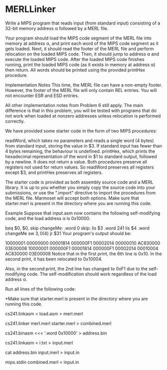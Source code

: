 # MERLLinker

Write a MIPS program that reads input (from standard input) consisting of a 32-bit memory address α followed by a MERL file.

Your program should load the MIPS code segment of the MERL file into memory at address α, and print each word of the MIPS code segment as it gets loaded.
Next, it should read the footer of the MERL file and perform relocation on the loaded MIPS code.
Then, it should jump to address α and execute the loaded MIPS code.
After the loaded MIPS code finishes running, print the loaded MIPS code (as it exists in memory at address α) then return.
All words should be printed using the provided printHex procedure.

Implementation Notes
This time, the MERL file can have a non-empty footer. However, the footer of the MERL file will only contain REL entries. You will not encounter ESR and ESD entries.

All other implementation notes from Problem 6 still apply. The main difference is that in this problem, you will be tested with programs that do not work when loaded at nonzero addresses unless relocation is performed correctly.



We have provided some starter code in the form of two MIPS procedures:

readWord, which takes no parameters and reads a single word (4 bytes) from standard input, storing the value in $3. If standard input has fewer than 4 bytes remaining, the behaviour is undefined.
printHex, which prints the hexadecimal representation of the word in $1 to standard output, followed by a newline. It does not return a value.
Both procedures preserve all registers not used for return values. So readWord preserves all registers except $3, and printHex preserves all registers.

The starter code is provided as both assembly source code and a MERL library. It is up to you whether you simply copy the source code into your submissions, or use the ".import" directive to import the procedures from the MERL file. Marmoset will accept both options.
Make sure that starter.merl is present in the directory where you are running this code.

Example
Suppose that input.asm now contains the following self-modifying code, and the load address α is 0x10000.

beq $0, $0, skip
changeMe: .word 0
skip:
lis $3
.word 241
lis $4
.word changeMe
sw $3, 0($4)
jr $31
Your program's output should be:

10000001
00000000
00001814
000000F1
00002014
00000010
AC830000
03E00008
10000001
000000F1
00001814
000000F1
00002014
00010004
AC830000
03E00008
Notice that in the first print, the 6th line is 0x10. In the second print, it has been relocated to 0x10004.

Also, in the second print, the 2nd line has changed to 0xF1 due to the self-modifying code. The self-modification should work regardless of the load address α.


Run all lines of the following code:

*Make sure that starter.merl is present in the directory where you are running this code.

cs241.linkasm < load.asm > merl.merl

cs241.linker merl.merl starter.merl > combined.merl

cs241.binasm <<< '.word 0x10000' > address.bin

cs241.linkasm < i.txt > input.merl

cat address.bin input.merl > input.in

mips.stdin combined.merl < input.in

